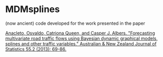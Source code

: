 # MDMsplines

(now ancient) code developed for the work presented in the paper

[Anacleto, Osvaldo, Catriona Queen, and Casper J. Albers. "Forecasting multivariate road traffic flows using Bayesian dynamic graphical models, splines and other traffic variables." Australian & New Zealand Journal of Statistics 55.2 (2013): 69-86. ](https://onlinelibrary.wiley.com/doi/10.1111/anzs.12026)
